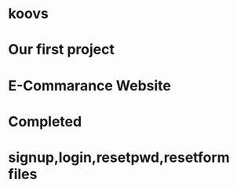 # koovs
# Our first project
# E-Commarance Website

# Completed
# signup,login,resetpwd,resetform files

